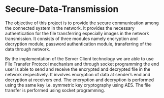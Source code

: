 # Secure-Data-Transmission
The objective of this project is to provide the secure communication among the connected system in the network. It provides the necessary authentication for the file transferring especially images in the network transmission. It consists of three modules namely encryption and decryption module, password authentication module, transferring of the data through network.

By the implementation of the Server­ Client technology we are able to use File Transfer Protocol mechanism and through socket programming the end user is able to send and receive the encrypted and decrypted file in the network respectively. It involves encryption of data at sender’s end and decryption at receivers end. The encryption and decryption is performed using the same key i.e. symmetric key cryptography using AES. The file transfer is performed using socket programming.
